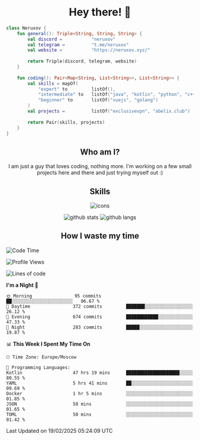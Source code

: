 <h1 align="center">Hey there! 👋</h1>

[//]:<div align="center">
[//]:    <img alt="discord" src="https://lanyard.cnrad.dev/api/399212729681838082?bg=291b3e">
[//]:</div>

```kotlin
class Neruxov {
    fun general(): Triple<String, String, String> {
        val discord =           "neruxov"
        val telegram =          "t.me/neruxov"
        val website =           "https://neruxov.xyz/"
        
        return Triple(discord, telegram, website)
    }
    
    fun coding(): Pair<Map<String, List<String>>, List<String>> {
        val skills = mapOf(
            "expert" to         listOf(),
            "intermediate" to   listOf("java", "kotlin", "python", "c++"),
            "beginner" to       listOf("vuejs", "golang")
        )
        val projects =          listOf("exclusivevpn", "abelix.club")
        
        return Pair(skills, projects)
    }
}
```

<h2 align="center">Who am I?</h2>

<p align="center">I am just a guy that loves coding, nothing more. I'm working on a few small projects here and there and just trying myself out :)

<h2 align="center">Skills</h2>

<div align="center">
    <img alt="icons" src="https://skillicons.dev/icons?i=kotlin,java,spring,py,golang,mongodb,postgres,git,vue,tailwind">
</div>

<div align="center">
    
![github stats](https://github-readme-stats.vercel.app/api?username=neruxov&theme=jolly&count_private=true&hide_border=true&line_height=20)
![github langs](https://github-readme-stats.vercel.app/api/top-langs/?username=neruxov&layout=compact&theme=jolly&count_private=true&hide_border=true)

</div>

<h2 align="center">How I waste my time</h2>

<!--START_SECTION:waka-->
![Code Time](http://img.shields.io/badge/Code%20Time-1%2C478%20hrs%2025%20mins-blue)

![Profile Views](http://img.shields.io/badge/Profile%20Views-0-blue)

![Lines of code](https://img.shields.io/badge/From%20Hello%20World%20I%27ve%20Written-1.8%20million%20lines%20of%20code-blue)

**I'm a Night 🦉** 

```text
🌞 Morning                95 commits          ██░░░░░░░░░░░░░░░░░░░░░░░   06.67 % 
🌆 Daytime                372 commits         ███████░░░░░░░░░░░░░░░░░░   26.12 % 
🌃 Evening                674 commits         ████████████░░░░░░░░░░░░░   47.33 % 
🌙 Night                  283 commits         █████░░░░░░░░░░░░░░░░░░░░   19.87 % 
```


📊 **This Week I Spent My Time On** 

```text
🕑︎ Time Zone: Europe/Moscow

💬 Programming Languages: 
Kotlin                   47 hrs 19 mins      ████████████████████░░░░░   80.55 % 
YAML                     5 hrs 41 mins       ██░░░░░░░░░░░░░░░░░░░░░░░   09.69 % 
Docker                   1 hr 5 mins         ░░░░░░░░░░░░░░░░░░░░░░░░░   01.85 % 
JSON                     58 mins             ░░░░░░░░░░░░░░░░░░░░░░░░░   01.65 % 
TOML                     50 mins             ░░░░░░░░░░░░░░░░░░░░░░░░░   01.42 % 
```


 Last Updated on 19/02/2025 05:24:09 UTC
<!--END_SECTION:waka-->
